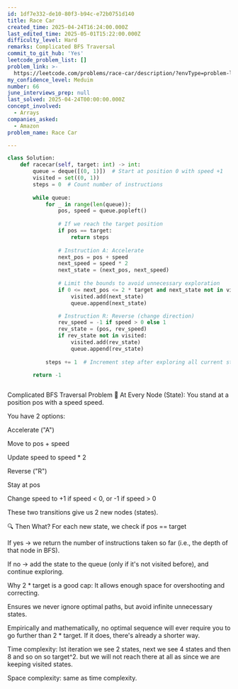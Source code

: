 ```yaml
---
id: 1df7e332-de10-80f3-b94c-e72b0751d140
title: Race Car
created_time: 2025-04-24T16:24:00.000Z
last_edited_time: 2025-05-01T15:22:00.000Z
difficulty_level: Hard
remarks: Complicated BFS Traversal
commit_to_git_hub: 'Yes'
leetcode_problem_list: []
problem_link: >-
  https://leetcode.com/problems/race-car/description/?envType=problem-list-v2&envId=7p5x763
my_confidence_level: Meduim
number: 66
june_interviews_prep: null
last_solved: 2025-04-24T00:00:00.000Z
concept_involved:
  - Arrays
companies_asked:
  - Amazon
problem_name: Race Car

---
```


```python
class Solution:
    def racecar(self, target: int) -> int:
        queue = deque([(0, 1)])  # Start at position 0 with speed +1
        visited = set((0, 1))
        steps = 0  # Count number of instructions
        
        while queue:
            for _ in range(len(queue)):
                pos, speed = queue.popleft()
                
                # If we reach the target position
                if pos == target:
                    return steps
                
                # Instruction A: Accelerate
                next_pos = pos + speed
                next_speed = speed * 2
                next_state = (next_pos, next_speed)
                
                # Limit the bounds to avoid unnecessary exploration
                if 0 <= next_pos <= 2 * target and next_state not in visited:
                    visited.add(next_state)
                    queue.append(next_state)

                # Instruction R: Reverse (change direction)
                rev_speed = -1 if speed > 0 else 1
                rev_state = (pos, rev_speed)
                if rev_state not in visited:
                    visited.add(rev_state)
                    queue.append(rev_state)
            
            steps += 1  # Increment step after exploring all current states

        return -1
        
```

Complicated BFS Traversal Problem
🔄 At Every Node (State):
You stand at a position pos with a speed speed.

You have 2 options:

Accelerate ("A")

Move to pos + speed

Update speed to speed \* 2

Reverse ("R")

Stay at pos

Change speed to +1 if speed < 0, or -1 if speed > 0

These two transitions give us 2 new nodes (states).

🔍 Then What?
For each new state, we check if pos == target

If yes → we return the number of instructions taken so far (i.e., the depth of that node in BFS).

If no → add the state to the queue (only if it's not visited before), and continue exploring.

Why 2 \* target is a good cap:
It allows enough space for overshooting and correcting.

Ensures we never ignore optimal paths, but avoid infinite unnecessary states.

Empirically and mathematically, no optimal sequence will ever require you to go further than 2 \* target. If it does, there's already a shorter way.

Time complexity: Ist iteration we see 2 states, next we see 4 states and then 8 and so on so target^2. but we will not reach there at all as since we are keeping visited states.

Space complexity: same as time complexity.
